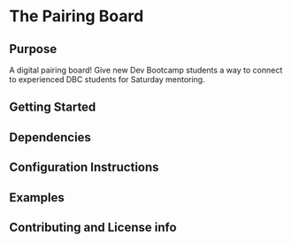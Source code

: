 # The Pairing Board

## Purpose
A digital pairing board!  Give new Dev Bootcamp students a way to connect to experienced DBC students for Saturday mentoring.

## Getting Started

## Dependencies

## Configuration Instructions

## Examples

## Contributing and License info
